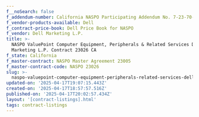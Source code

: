 ```yaml
---
f__noSearch: false
f_addendum-number: California NASPO Participating Addendum No. 7-23-70-55-01
f_vendor-products-available: Dell
f_contract-price-book: Dell Price Book for NASPO
f_vendor: Dell Marketing L.P.
title: >-
  NASPO ValuePoint Computer Equipment, Peripherals & Related Services Dell
  Marketing L.P. Contract 23026 CA
f_state: California
f_master-contract: NASPO Master Agreement 23005
f_master-contract-code: NASPO 23026
slug: >-
  naspo-valuepoint-computer-equipment-peripherals-related-services-dell-marketing-l-p-contract-23026-ca
updated-on: '2025-04-17T19:07:15.443Z'
created-on: '2025-04-17T18:57:57.516Z'
published-on: '2025-04-17T20:02:57.434Z'
layout: '[contract-listings].html'
tags: contract-listings
---
```



